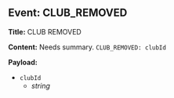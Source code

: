 ## Event: CLUB_REMOVED

**Title:** CLUB REMOVED

**Content:**
Needs summary.
`CLUB_REMOVED: clubId`

**Payload:**
- `clubId`
  - *string*